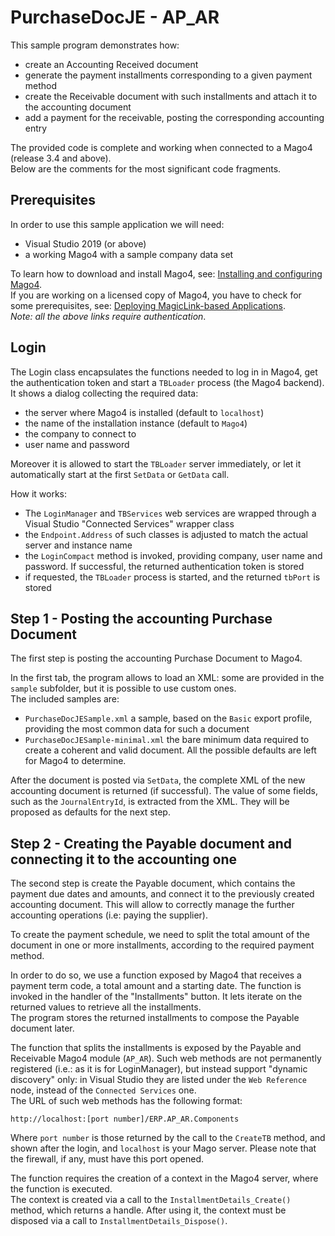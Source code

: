 # PurchaseDocJE - AP_AR
This sample program demonstrates how:
* create an Accounting Received document
* generate the payment installments corresponding to a given payment method
* create the Receivable document with such installments and attach it to the accounting document
* add a payment for the receivable, posting the corresponding accounting entry

The provided code is complete and working when connected to a Mago4 (release 3.4 and above).  
Below are the comments for the most significant code fragments.

## Prerequisites

In order to use this sample application we will need:
* Visual Studio 2019 (or above)
* a working Mago4 with a sample company data set

To learn how to download and install Mago4, see: [Installing and configuring Mago4](http://www.microarea.it/MicroareaHelpCenter/RefGuide-M4-ERP-InstallationGuide.ashx).  
If you are working on a licensed copy of Mago4, you have to check for some prerequisites, see: [Deploying MagicLink-based Applications](http://www.microarea.it/MicroareaHelpCenter/RefGuide-Extensions-TBMagicPlatform-DeployingMagicLinkApplications.ashx).  
_Note: all the above links require authentication_.

## Login
The Login class encapsulates the functions needed to log in in Mago4, get the authentication token and start a ``TBLoader`` process (the Mago4 backend).  
It shows a dialog collecting the required data:
* the server where Mago4 is installed (default to ``localhost``)
* the name of the installation instance (default to ``Mago4``)
* the company to connect to
* user name and password

Moreover it is allowed to start the ``TBLoader`` server immediately, or let it automatically start at the first ``SetData`` or ``GetData`` call.

How it works:
* The ``LoginManager`` and ``TBServices`` web services are wrapped through a Visual Studio "Connected Services" wrapper class
* the ``Endpoint.Address`` of such classes is adjusted to match the actual server and instance name
* the ``LoginCompact`` method is invoked, providing company, user name and password. If successful, the returned authentication token is stored
* if requested, the ``TBLoader`` process is started, and the returned ``tbPort`` is stored

## Step 1 - Posting the accounting Purchase Document 
The first step is posting the accounting Purchase Document to Mago4.

In the first tab, the program allows to load an XML: some are provided in the ``sample`` subfolder, but it is possible to use custom ones.  
The included samples are:
* ``PurchaseDocJESample.xml`` a sample, based on the ``Basic`` export profile, providing the most common data for such a document
* ``PurchaseDocJESample-minimal.xml`` the bare minimum data required to create a coherent and valid document. All the possible defaults are left for Mago4 to determine. 

After the document is posted via ``SetData``, the complete XML of the new accounting document is returned (if successful). The value of some fields, such as the ``JournalEntryId``, is extracted from the XML. They will be proposed as defaults for the next step.


## Step 2 - Creating the Payable document and connecting it to the accounting one
The second step is create the Payable document, which contains the payment due dates and amounts, and connect it to the previously created accounting document. This will allow to correctly manage the further accounting operations (i.e: paying the supplier).

To create the payment schedule, we need to split the total amount of the document in one or more installments, according to the required payment method.

In order to do so, we use a function exposed by Mago4 that receives a payment term code, a total amount and a starting date. The function is invoked in the handler of the "Installments" button.  It lets iterate on the returned values to retrieve all the installments.  
The program stores the returned installments to compose the Payable document later.

The function that splits the installments is exposed by the Payable and Receivable Mago4 module (``AP_AR``). Such web methods are not permanently registered (i.e.: as it is for LoginManager), but instead support "dynamic discovery" only: in Visual Studio they are listed under the ``Web Reference`` node, instead of the ``Connected Services`` one.  
The URL of such web methods has the following format:
```
http://localhost:[port number]/ERP.AP_AR.Components
```
Where ``port number`` is those returned by the call to the ``CreateTB`` method, and shown after the login, and ``localhost`` is your Mago server. Please note that the firewall, if any, must have this port opened.

The function requires the creation of a context in the Mago4 server, where the function is executed.  
The context is created via a call to the ``InstallmentDetails_Create()`` method, which returns a handle. After using it, the context must be disposed via a call to ``InstallmentDetails_Dispose()``.